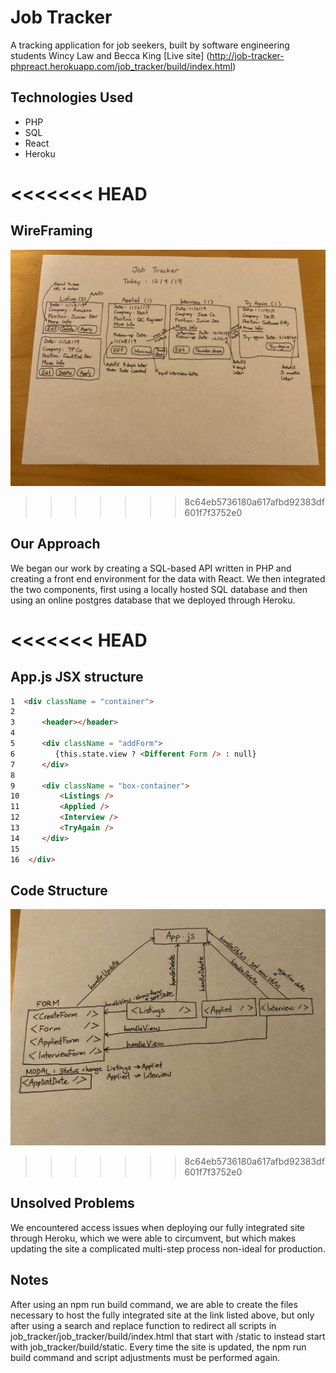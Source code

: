 # Job Tracker
A tracking application for job seekers, built by software engineering students Wincy Law and Becca King
[Live site]
(http://job-tracker-phpreact.herokuapp.com/job_tracker/build/index.html)

## Technologies Used
* PHP
* SQL
* React
* Heroku

<<<<<<< HEAD
=======
## WireFraming
![wire framing](img/wireFraming.jpg)

>>>>>>> 8c64eb5736180a617afbd92383df601f7f3752e0
## Our Approach
We began our work by creating a SQL-based API written in PHP and creating a front end environment for the data with React.
We then integrated the two components, first using a locally hosted SQL database and then using an online postgres database that we deployed through Heroku.

<<<<<<< HEAD
=======
## App.js JSX structure
```html
1  <div className = "container">
2  
3      <header></header>
4
5      <div className = "addForm">
6         {this.state.view ? <Different Form /> : null}
7      </div>
8     
9      <div className = "box-container">
10         <Listings />
11         <Applied />
12         <Interview />
13         <TryAgain />
14     </div>
15
16  </div>
```
## Code Structure
![flow chart](img/flowChart.jpg)

>>>>>>> 8c64eb5736180a617afbd92383df601f7f3752e0
## Unsolved Problems
We encountered access issues when deploying our fully integrated site through Heroku, which we were able to circumvent, but which makes updating the site a complicated multi-step process non-ideal for production.

## Notes
After using an npm run build command, we are able to create the files necessary to host the fully integrated site at the link listed above, but only after using a search and replace function to redirect all scripts in job_tracker/job_tracker/build/index.html that start with /static to instead start with job_tracker/build/static. Every time the site is updated, the npm run build command and script adjustments must be performed again.
